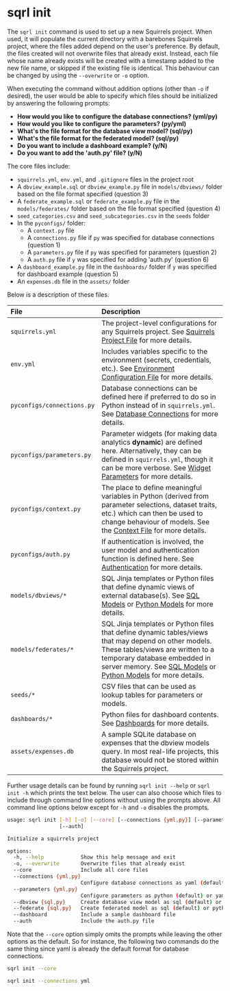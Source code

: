 # sqrl init

The `sqrl init` command is used to set up a new Squirrels project. When used, it will populate the current directory with a barebones Squirrels project, where the files added depend on the user's preference. By default, the files created will not overwrite files that already exist. Instead, each file whose name already exists will be created with a timestamp added to the new file name, or skipped if the existing file is identical. This behaviour can be changed by using the `--overwrite` or `-o` option.

When executing the command without addition options (other than `-o` if desired), the user would be able to specify which files should be initialized by answering the following prompts:

- **How would you like to configure the database connections? (yml/py)**
- **How would you like to configure the parameters? (py/yml)**
- **What's the file format for the database view model? (sql/py)**
- **What's the file format for the federated model? (sql/py)**
- **Do you want to include a dashboard example? (y/N)**
- **Do you want to add the 'auth.py' file? (y/N)**

The core files include:

- `squirrels.yml`, `env.yml`, and `.gitignore` files in the project root
- A `dbview_example.sql` or `dbview_example.py` file in `models/dbviews/` folder based on the file format specified (question 3)
- A `federate_example.sql` or `federate_example.py` file in the `models/federates/` folder based on the file format specified (question 4)
- `seed_categories.csv` and `seed_subcategories.csv` in the `seeds` folder
- In the `pyconfigs/` folder:
    - A `context.py` file
    - A `connections.py` file if `py` was specified for database connections (question 1)
    - A `parameters.py` file if `py` was specified for parameters (question 2)
    - A `auth.py` file if `y` was specified for adding 'auth.py' (question 6)
- A `dashboard_example.py` file in the `dashboards/` folder if `y` was specified for dashboard example (question 5)
- An `expenses.db` file in the `assets/` folder

Below is a description of these files.

|File|Description|
|:---|:----------|
|`squirrels.yml`|The project-level configurations for any Squirrels project. See [Squirrels Project File](../../docs/topics/project-file) for more details.|
|`env.yml`|Includes variables specific to the environment (secrets, credentials, etc.). See [Environment Configuration File](../../docs/topics/environcfg) for more details.|
|`pyconfigs/connections.py`|Database connections can be defined here if preferred to do so in Python instead of in `squirrels.yml`. See [Database Connections](../../docs/topics/connections) for more details.|
|`pyconfigs/parameters.py`|Parameter widgets (for making data analytics **dynamic**) are defined here. Alternatively, they can be defined in `squirrels.yml`, though it can be more verbose. See [Widget Parameters](../../docs/topics/parameters) for more details.|
|`pyconfigs/context.py`|The place to define meaningful variables in Python (derived from parameter selections, dataset traits, etc.) which can then be used to change behaviour of models. See the [Context File](../../docs/topics/context) for more details.|
|`pyconfigs/auth.py`|If authentication is involved, the user model and authentication function is defined here. See [Authentication](../../docs/topics/auth) for more details.|
|`models/dbviews/*`|SQL Jinja templates or Python files that define dynamic views of external database(s). See [SQL Models](../../docs/topics/models-sql) or [Python Models](../../docs/topics/models-python) for more details.|
|`models/federates/*`|SQL Jinja templates or Python files that define dynamic tables/views that may depend on other models. These tables/views are written to a temporary database embedded in server memory. See [SQL Models](../../docs/topics/models-sql) or [Python Models](../../docs/topics/models-python) for more details.|
|`seeds/*`|CSV files that can be used as lookup tables for parameters or models.|
|`dashboards/*`|Python files for dashboard contents. See [Dashboards](../../docs/topics/dashboards) for more details.|
|`assets/expenses.db`|A sample SQLite database on expenses that the dbview models query. In most real-life projects, this database would not be stored within the Squirrels project.|

Further usage details can be found by running `sqrl init --help` or `sqrl init -h` which prints the text below. The user can also choose which files to include through command line options without using the prompts above. All command line options below except for `-h` and `-o` disables the prompts.

```bash
usage: sqrl init [-h] [-o] [--core] [--connections {yml,py}] [--parameters {yml,py}] [--dbview {sql,py}] [--federate {sql,py}] [--dashboard]
                 [--auth]

Initialize a squirrels project

options:
  -h, --help            Show this help message and exit
  -o, --overwrite       Overwrite files that already exist
  --core                Include all core files
  --connections {yml,py}
                        Configure database connections as yaml (default) or python
  --parameters {yml,py}
                        Configure parameters as python (default) or yaml
  --dbview {sql,py}     Create database view model as sql (default) or python file
  --federate {sql,py}   Create federated model as sql (default) or python file
  --dashboard           Include a sample dashboard file
  --auth                Include the auth.py file
```

Note that the `--core` option simply omits the prompts while leaving the other options as the default. So for instance, the following two commands do the same thing since yaml is already the default format for database connections.

```bash
sqrl init --core
```

```bash
sqrl init --connections yml
```